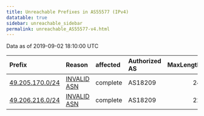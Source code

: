 ```yaml
---
title: Unreachable Prefixes in AS55577 (IPv4)
datatable: true
sidebar: unreachable_sidebar
permalink: unreachable_AS55577-v4.html
---
```


Data as of 2019-09-02 18:10:00 UTC


<div class="datatable-begin"></div>

| Prefix                                                   | Reason                                                                                                 | affected   | Authorized AS   |   MaxLength | Anchor                                       |   unreachable /24s |
|:---------------------------------------------------------|:-------------------------------------------------------------------------------------------------------|:-----------|:----------------|------------:|:---------------------------------------------|-------------------:|
| [49.205.170.0/24](https://stat.ripe.net/49.205.170.0/24) | [INVALID ASN](https://rpki-validator.ripe.net/announcement-preview?asn=AS55577&prefix=49.205.170.0/24) | complete   | AS18209         |          24 | [APNIC](unreachable_APNIC_RPKI_Root-v4.html) |                  1 |
| [49.206.216.0/24](https://stat.ripe.net/49.206.216.0/24) | [INVALID ASN](https://rpki-validator.ripe.net/announcement-preview?asn=AS55577&prefix=49.206.216.0/24) | complete   | AS18209         |          22 | [APNIC](unreachable_APNIC_RPKI_Root-v4.html) |                  1 |

<div class="datatable-end"></div>